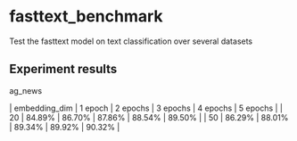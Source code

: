 # fasttext_benchmark

Test the fasttext model on text classification over several datasets

## Experiment results

ag_news

| embedding_dim | 1 epoch | 2 epochs | 3 epochs | 4 epochs | 5 epochs |
| 20 | 84.89% | 86.70% | 87.86% | 88.54% | 89.50% |
| 50 | 86.29% | 88.01% | 89.34% | 89.92% | 90.32% |
